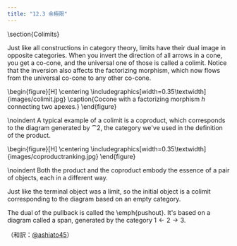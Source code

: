 ```yaml
---
title: "12.3 余極限"
---
```

\section{Colimits}

Just like all constructions in category theory, limits have their dual
image in opposite categories. When you invert the direction of all
arrows in a cone, you get a co-cone, and the universal one of those is
called a colimit. Notice that the inversion also affects the factorizing
morphism, which now flows from the universal co-cone to any other
co-cone.

\begin{figure}[H]
\centering
\includegraphics[width=0.35\textwidth]{images/colimit.jpg}
\caption{Cocone with a factorizing morphism $h$ connecting two apexes.}
\end{figure}

\noindent
A typical example of a colimit is a coproduct, which corresponds to the
diagram generated by $\cat{2}$, the category we've used in the
definition of the product.

\begin{figure}[H]
\centering
\includegraphics[width=0.35\textwidth]{images/coproductranking.jpg}
\end{figure}

\noindent
Both the product and the coproduct embody the essence of a pair of
objects, each in a different way.

Just like the terminal object was a limit, so the initial object is a
colimit corresponding to the diagram based on an empty category.

The dual of the pullback is called the \emph{pushout}. It's based on a
diagram called a span, generated by the category
$1\leftarrow2\rightarrow3$.

（和訳：[@ashiato45](https://twitter.com/ashiato45)）
